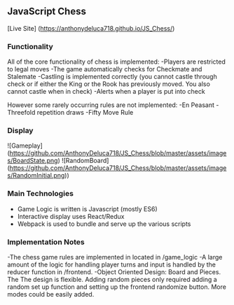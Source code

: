 ## JavaScript Chess

[Live Site]
(https://anthonydeluca718.github.io/JS_Chess/)

### Functionality

All of the core functionality of chess is implemented:
-Players are restricted to legal moves
-The game automatically checks for Checkmate and Stalemate
-Castling is implemented correctly (you cannot castle through check or if either the King or the Rook has previously moved. You also cannot castle when in check)
-Alerts when a player is put into check

However some rarely occurring rules are not implemented:
-En Peasant
-Threefold repetition draws
-Fifty Move Rule

### Display

![Gameplay] (https://github.com/AnthonyDeluca718/JS_Chess/blob/master/assets/images/BoardState.png)
![RandomBoard] (https://github.com/AnthonyDeluca718/JS_Chess/blob/master/assets/images/RandomInitial.png))

### Main Technologies

- Game Logic is written is Javascript (mostly ES6)
- Interactive display uses React/Redux
- Webpack is used to bundle and serve up the various scripts

### Implementation Notes
-The chess game rules are implemented in located in /game_logic
-A large amount of the logic for handling player turns and input is handled by the reducer function in /frontend.
-Object Oriented Design: Board and Pieces. The The design is flexible. Adding random pieces only required adding a random set up function and setting up the frontend randomize button. More modes could be easily added. 
